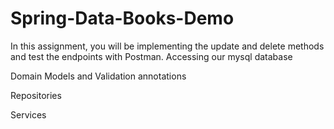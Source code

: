 # Spring-Data-Books-Demo

In this assignment, you will be implementing the update and delete methods and test the endpoints with Postman.
Accessing our mysql database

Domain Models and Validation annotations

Repositories

Services

